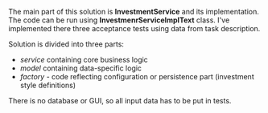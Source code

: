 The main part of this solution is **InvestmentService** and its implementation.
The code can be run using **InvestmenrServiceImplText** class. I've implemented there three acceptance tests using data from task description.

Solution is divided into three parts:
* *service* containing core business logic
* *model* containing data-specific logic
* *factory* - code reflecting configuration or persistence part (investment style definitions)

There is no database or GUI, so all input data has to be put in tests.